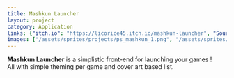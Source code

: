 ```yaml
---
title: Mashkun Launcher
layout: project
category: Application
links: {"itch.io": "https://licorice45.itch.io/mashkun-launcher", "Source": "https://github.com/licorice45/Mashkun-Launcher"}
images: ["/assets/sprites/projects/ps_mashkun_1.png", "/assets/sprites/projects/ps_mashkun_2.png"]
---
```

**Mashkun Launcher** is a simplistic front-end for launching your games !\
All with simple theming per game and cover art based list.
